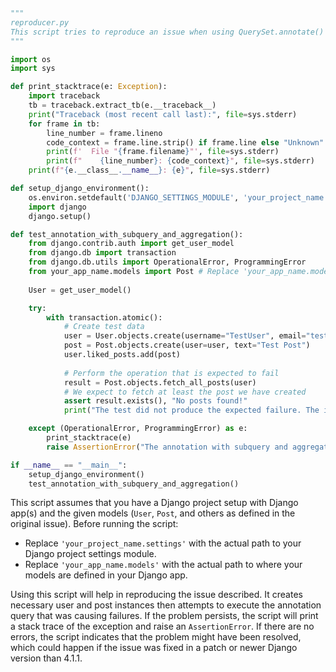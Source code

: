 ```python
"""
reproducer.py
This script tries to reproduce an issue when using QuerySet.annotate() with subquery and aggregation in Django.
"""

import os
import sys

def print_stacktrace(e: Exception):
    import traceback
    tb = traceback.extract_tb(e.__traceback__)
    print("Traceback (most recent call last):", file=sys.stderr)
    for frame in tb:
        line_number = frame.lineno
        code_context = frame.line.strip() if frame.line else "Unknown"
        print(f'  File "{frame.filename}"', file=sys.stderr)
        print(f"    {line_number}: {code_context}", file=sys.stderr)
    print(f"{e.__class__.__name__}: {e}", file=sys.stderr)

def setup_django_environment():
    os.environ.setdefault('DJANGO_SETTINGS_MODULE', 'your_project_name.settings') # Replace 'your_project_name.settings' with your Django project settings.
    import django
    django.setup()

def test_annotation_with_subquery_and_aggregation():
    from django.contrib.auth import get_user_model
    from django.db import transaction
    from django.db.utils import OperationalError, ProgrammingError
    from your_app_name.models import Post # Replace 'your_app_name.models' with the actual path to your models.
    
    User = get_user_model()

    try:
        with transaction.atomic():
            # Create test data
            user = User.objects.create(username="TestUser", email="testuser@example.com")
            post = Post.objects.create(user=user, text="Test Post")
            user.liked_posts.add(post)
            
            # Perform the operation that is expected to fail
            result = Post.objects.fetch_all_posts(user)
            # We expect to fetch at least the post we have created
            assert result.exists(), "No posts found!"
            print("The test did not produce the expected failure. The issue might have been resolved.")

    except (OperationalError, ProgrammingError) as e:
        print_stacktrace(e)
        raise AssertionError("The annotation with subquery and aggregation raised an exception as expected.")

if __name__ == "__main__":
    setup_django_environment()
    test_annotation_with_subquery_and_aggregation()
```

This script assumes that you have a Django project setup with Django app(s) and the given models (`User`, `Post`, and others as defined in the original issue). Before running the script:
- Replace `'your_project_name.settings'` with the actual path to your Django project settings module.
- Replace `'your_app_name.models'` with the actual path to where your models are defined in your Django app.

Using this script will help in reproducing the issue described. It creates necessary user and post instances then attempts to execute the annotation query that was causing failures. If the problem persists, the script will print a stack trace of the exception and raise an `AssertionError`. If there are no errors, the script indicates that the problem might have been resolved, which could happen if the issue was fixed in a patch or newer Django version than 4.1.1.